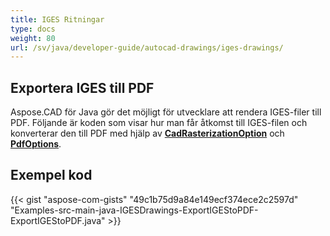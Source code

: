 ```yaml
---
title: IGES Ritningar
type: docs
weight: 80
url: /sv/java/developer-guide/autocad-drawings/iges-drawings/
---
```


## **Exportera IGES till PDF**

Aspose.CAD för Java gör det möjligt för utvecklare att rendera IGES-filer till PDF. Följande är koden som visar hur man får åtkomst till IGES-filen och konverterar den till PDF med hjälp av [**CadRasterizationOption**](https://reference.aspose.com/cad/java/com.aspose.cad.imageoptions/CadRasterizationOptions) och [**PdfOptions**](https://reference.aspose.com/cad/java/com.aspose.cad.imageoptions/PdfOptions).

## Exempel kod

{{< gist "aspose-com-gists" "49c1b75d9a84e149ecf374ece2c2597d" "Examples-src-main-java-IGESDrawings-ExportIGEStoPDF-ExportIGEStoPDF.java" >}}

